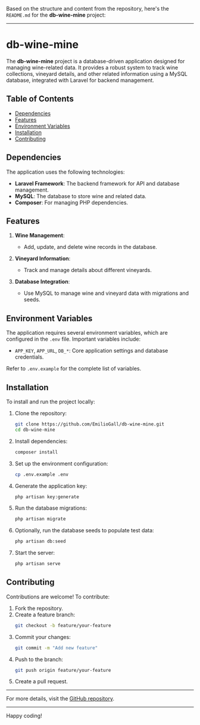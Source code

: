 Based on the structure and content from the repository, here's the `README.md` for the **db-wine-mine** project:

---

# db-wine-mine

The **db-wine-mine** project is a database-driven application designed for managing wine-related data. It provides a robust system to track wine collections, vineyard details, and other related information using a MySQL database, integrated with Laravel for backend management.

## Table of Contents

- [Dependencies](#dependencies)
- [Features](#features)
- [Environment Variables](#environment-variables)
- [Installation](#installation)
- [Contributing](#contributing)

## Dependencies

The application uses the following technologies:

- **Laravel Framework**: The backend framework for API and database management.
- **MySQL**: The database to store wine and related data.
- **Composer**: For managing PHP dependencies.

## Features

1. **Wine Management**:
   - Add, update, and delete wine records in the database.
   
2. **Vineyard Information**:
   - Track and manage details about different vineyards.
   
3. **Database Integration**:
   - Use MySQL to manage wine and vineyard data with migrations and seeds.

## Environment Variables

The application requires several environment variables, which are configured in the `.env` file. Important variables include:

- `APP_KEY`, `APP_URL`, `DB_*`: Core application settings and database credentials.

Refer to `.env.example` for the complete list of variables.

## Installation

To install and run the project locally:

1. Clone the repository:
   ```bash
   git clone https://github.com/EmilioGall/db-wine-mine.git
   cd db-wine-mine
   ```

2. Install dependencies:
   ```bash
   composer install
   ```

3. Set up the environment configuration:
   ```bash
   cp .env.example .env
   ```

4. Generate the application key:
   ```bash
   php artisan key:generate
   ```

5. Run the database migrations:
   ```bash
   php artisan migrate
   ```

6. Optionally, run the database seeds to populate test data:
   ```bash
   php artisan db:seed
   ```

7. Start the server:
   ```bash
   php artisan serve
   ```

## Contributing

Contributions are welcome! To contribute:

1. Fork the repository.
2. Create a feature branch:
   ```bash
   git checkout -b feature/your-feature
   ```
3. Commit your changes:
   ```bash
   git commit -m "Add new feature"
   ```
4. Push to the branch:
   ```bash
   git push origin feature/your-feature
   ```
5. Create a pull request.

---

For more details, visit the [GitHub repository](https://github.com/EmilioGall/db-wine-mine).

---

Happy coding!
